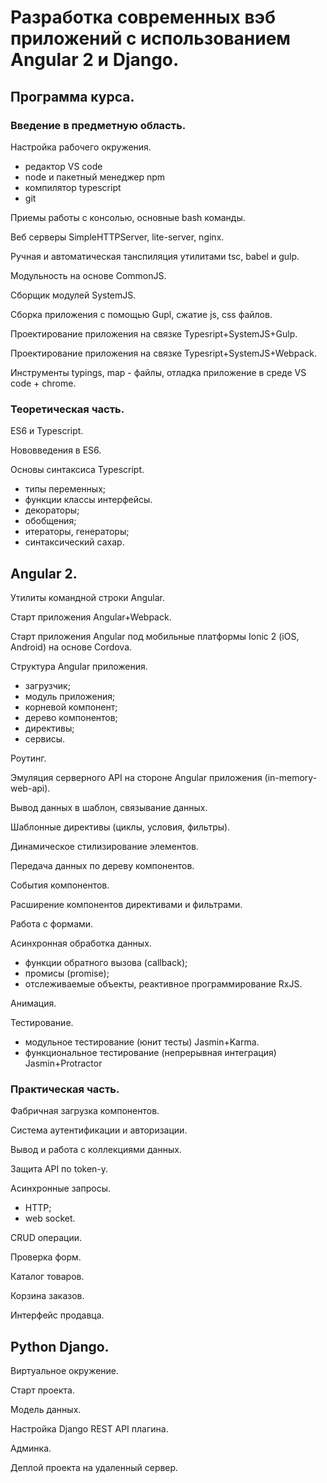 # Разработка современных вэб приложений с использованием Angular 2 и Django.

## Программа курса.

### Введение в предметную область.

Настройка рабочего окружения.
- редактор VS code
- node и пакетный менеджер npm
- компилятор typescript
- git
    
Приемы работы с консолью, основные bash команды. 

Веб серверы SimpleHTTPServer, lite-server, nginx.   
    
Ручная и автоматическая танспиляция утилитами tsc, babel и gulp.

Модульность на основе CommonJS. 

Сборщик модулей SystemJS.

Сборка приложения с помощью Gupl, сжатие js, css файлов.

Проектирование приложения на связке Typesript+SystemJS+Gulp.

Проектирование приложения на связке Typesript+SystemJS+Webpack.

Инструменты typings, map - файлы, отладка приложение в среде VS code + chrome.

### Теоретическая часть.

ES6 и Typescript.

Нововведения в ES6.

Основы синтаксиса Typescript.
- типы переменных;
- функции классы интерфейсы.
- декораторы;
- обобщения;
- итераторы, генераторы;
- синтаксический сахар.
    

## Angular 2.

Утилиты командной строки Angular.

Старт приложения Angular+Webpack.

Старт приложения Angular под мобильные платформы Ionic 2 (iOS, Android) на основе Cordova.

Структура Angular приложения.
- загрузчик;
- модуль приложения;
- корневой компонент;
- дерево компонентов;
- директивы;
- сервисы.

Роутинг.

Эмуляция серверного API на стороне Angular приложения (in-memory-web-api).

Вывод данных в шаблон, связывание данных.

Шаблонные директивы (циклы, условия, фильтры).

Динамическое стилизирование элементов.

Передача данных по дереву компонентов.

События компонентов.

Расширение компонентов директивами и фильтрами.

Работа с формами.

Асинхронная обработка данных.

- функции обратного вызова (callback);
- промисы (promise);
- отслеживаемые объекты, реактивное программирование RxJS.
    
Анимация.

Тестирование.

- модульное тестирование (юнит тесты) Jasmin+Karma.
- функциональное тестирование (непрерывная интеграция) Jasmin+Protractor


### Практическая часть.

Фабричная загрузка компонентов.

Система аутентификации и авторизации.

Вывод и работа с коллекциями данных.

Защита API по token-у.

Асинхронные запросы. 
- HTTP;
- web socket.

CRUD операции.

Проверка форм.

Каталог товаров.

Корзина заказов.

Интерфейс продавца.

## Python Django.

Виртуальное окружение.

Старт проекта.

Модель данных.

Настройка Django REST API плагина.

Админка.


Деплой проекта на удаленный сервер.







